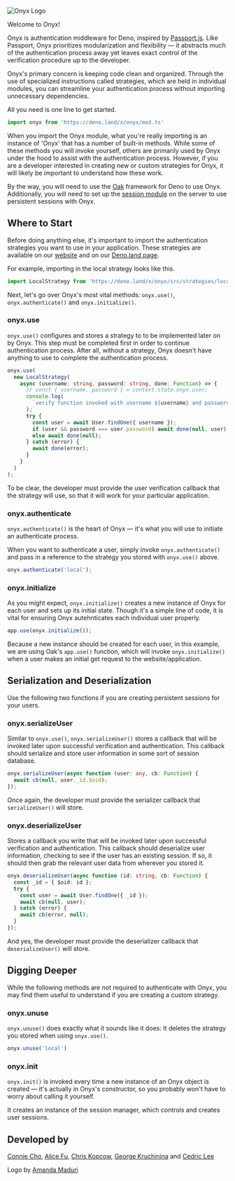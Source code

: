 ![Onyx Logo](https://i.imgur.com/SglpX1j.png)

Welcome to Onyx!

Onyx is authentication middleware for Deno, inspired by [Passport.js](http://www.passportjs.org/). Like Passport, Onyx prioritizes modularization and flexibility — it abstracts much of the authentication process away yet leaves exact control of the verification procedure up to the developer.

Onyx's primary concern is keeping code clean and organized. Through the use of specialized instructions called strategies, which are held in individual modules, you can streamline your authentication process without importing unnecessary dependencies.

All you need is one line to get started.

```typescript
import onyx from 'https://deno.land/x/onyx/mod.ts'
```

When you import the Onyx module, what you're really importing is an instance of 'Onyx' that has a number of built-in methods. While some of these methods you will invoke yourself, others are primarily used by Onyx under the hood to assist with the authentication process. However, if you are a developer interested in creating new or custom strategies for Onyx, it will likely be important to understand how these work.

By the way, you will need to use the [Oak](https://deno.land/x/oak@v6.3.1) framework for Deno to use Onyx. Additionally, you will need to set up the [session module](https://deno.land/x/session@1.1.0) on the server to use persistent sessions with Onyx. 

## Where to Start

Before doing anything else, it's important to import the authentication strategies you want to use in your application. These strategies are available on our [website](http://onyxts.land) and on our [Deno.land page](https://deno.land/x/onyx/src/strategies).

For example, importing in the local strategy looks like this.

```typescript
import LocalStrategy from 'https://deno.land/x/onyx/src/strategies/local-strategy/local-strategy.ts'
```

Next, let's go over Onyx's most vital methods: `onyx.use()`, `onyx.authenticate()` and `onyx.initialize()`.

### onyx.use

`onyx.use()` configures and stores a strategy to to be implemented later on by Onyx. This step must be completed first in order to continue authentication process. After all, without a strategy, Onyx doesn't have anything to use to complete the authentication process.

```typescript
onyx.use(
  new LocalStrategy(
    async (username: string, password: string, done: Function) => {
      // const { username, password } = context.state.onyx.user;
      console.log(
        `verify function invoked with username ${username} and password ${password}`
      );
      try {
        const user = await User.findOne({ username });
        if (user && password === user.password) await done(null, user);
        else await done(null);
      } catch (error) {
        await done(error);
      }
    }
  )
);
```
To be clear, the developer must provide the user verification callback that the strategy will use, so that it will work for your particular application.

### onyx.authenticate

`onyx.authenticate()` is the heart of Onyx — it's what you will use to initiate an authenticate process.

When you want to authenticate a user, simply invoke `onyx.authenticate()` and pass in a reference to the strategy you stored with `onyx.use()` above.

```typescript
onyx.authenticate('local');
```

### onyx.initialize

As you might expect, `onyx.initialize()` creates a new instance of Onyx for each user and sets up its initial state. Though it's a simple line of code, it is vital for ensuring Onyx autehnticates each individual user properly.

```typescript
app.use(onyx.initialize());
```
Because a new instance should be created for each user, in this example, we are using Oak's `app.use()` function, which will invoke `onyx.initialize()` when a user makes an initial get request to the website/application.

## Serialization and Deserialization

Use the following two functions if you are creating persistent sessions for your users.

### onyx.serializeUser

Similar to `onyx.use()`, `onyx.serializeUser()` stores a callback that will be invoked later upon successful verification and authentication. This callback should serialize and store user information in some sort of session database.

```typescript
onyx.serializeUser(async function (user: any, cb: Function) {
  await cb(null, user._id.$oid);
});
```

Once again, the developer must provide the serializer callback that `serializeUser()` will store.

### onyx.deserializeUser

Stores a callback you write that will be invoked later upon successful verification and authentication. This callback should deserialize user information, checking to see if the user has an existing session. If so, it should then grab the relevant user data from wherever you stored it.

```typescript
onyx.deserializeUser(async function (id: string, cb: Function) {
  const _id = { $oid: id };
  try {
    const user = await User.findOne({ _id });
    await cb(null, user);
  } catch (error) {
    await cb(error, null);
  }
});
```

And yes, the developer must provide the deserializer callback that `deserializeUser()` will store.

## Digging Deeper

While the following methods are not required to authenticate with Onyx, you may find them useful to understand if you are creating a custom strategy.

### onyx.unuse

`onyx.unuse()` does exactly what it sounds like it does: It deletes the strategy you stored when using `onyx.use()`.

```typescript
onyx.unuse('local')
```

### onyx.init

`onyx.init()` is invoked every time a new instance of an Onyx object is created — it's actually in Onyx's constructor, so you probably won't have to worry about calling it yourself. 

It creates an instance of the session manager, which controls and creates user sessions.

## Developed by
[Connie Cho](https://github.com/chcho2), [Alice Fu](https://github.com/alicejfu), [Chris Kopcow](https://github.com/opennoise1), [George Kruchinina](https://github.com/gkruchin) and [Cedric Lee](https://github.com/leeced94)

Logo by [Amanda Maduri](https://www.linkedin.com/in/amanda-maduri/)
